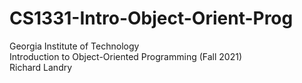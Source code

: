 # CS1331-Intro-Object-Orient-Prog
Georgia Institute of Technology  
Introduction to Object-Oriented Programming (Fall 2021)  
Richard Landry  

